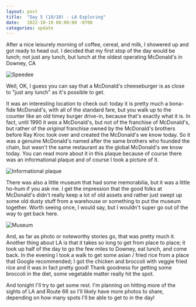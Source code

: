 ```yaml
---
layout: post
title:  "Day 5 (10/10) - LA Exploring"
date:   2022-10-10 08:00:00 -0700
categories: update
---
```


After a nice leisurely morning of coffee, cereal, and milk, I showered up and got ready to head out. I decided that my first stop of the day would be lunch; not just any lunch, but lunch at the oldest operating McDonald's in Downey, CA

![Speedee](/bitblotter/assets/img/2022/10/PXL_20221010_191034702.jpg)

Well, OK, I guess you can say that a McDonald's cheeseburger is as close to "just any lunch" as it's possible to get.

It was an interesting location to check out: today it is pretty much a bona-fide McDonald's, with all of the standard fare, but you walk up to the counter like an old timey burger drive-in, because that's exactly what it is. In fact, until 1990 it *was* a McDonald's, but not of the franchise of McDonald's, but rather of the *original* franchise owned by the McDonald's brothers before Ray Kroc took over and created the McDonald's we know today. So it was a genuine McDonald's named after the same brothers who founded the chain, but wasn't the same restaurant as the global McDonald's we know today. You can read more about it in this plaque because of course there was an informational plaque and of course I took a picture of it.

![Informational plaque](/bitblotter/assets/img/2022/10/PXL_20221010_195153534.jpg)

There was also a little museum that had some memorabilia, but it was a little ho-hum if you ask me. I get the impression that the good folks at McDonald's didn't really keep a lot of old assets and rather just swept up some old dusty stuff from a warehouse or something to put the museum together. Worth seeing once, I would say, but I wouldn't super go out of the way to get back here.

![Museum](/bitblotter/assets/img/2022/10/PXL_20221010_194607733.jpg)

And, as far as photo or noteworthy stories go, that was pretty much it. Another thing about LA is that it takes so long to get from place to place; it took up half of the day to go the few miles to Downey, eat lunch, and come back. In the evening I took a walk to get some asian / fried rice from a place that Google recommended; I got the chicken and broccoli with veggie fried rice and it was in fact pretty good! Thank goodness for getting some broccoli in the diet, some vegetable matter really hit the spot.

And tonight I'll try to get some rest. I'm planning on hitting more of the sights of LA and Route 66 so I'll likely have more photos to share, depending on how many spots I'll be able to get to in the day!

